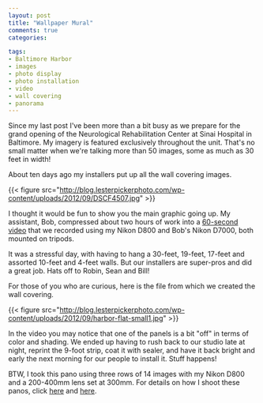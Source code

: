 ```yaml
---
layout: post
title: "Wallpaper Mural"
comments: true
categories:

tags:
- Baltimore Harbor
- images
- photo display
- photo installation
- video
- wall covering
- panorama
---
```

Since my last post I've been more than a bit busy as we prepare for the grand opening of the Neurological Rehabilitation Center at Sinai Hospital in Baltimore. My imagery is featured exclusively throughout the unit. That's no small matter when we're talking more than 50 images, some as much as 30 feet in width!

About ten days ago my installers put up all the wall covering images. 

{{< figure src="http://blog.lesterpickerphoto.com/wp-content/uploads/2012/09/DSCF4507.jpg" >}}

I thought it would be fun to show you the main graphic going up. My assistant, Bob, compressed about two hours of work into a [60-second video](http://vimeo.com/49613056) that we recorded using my Nikon D800 and Bob's Nikon D7000, both mounted on tripods.

It was a stressful day, with having to hang a 30-feet, 19-feet, 17-feet and assorted 10-feet and 4-feet walls. But our installers are super-pros and did a great job. Hats off to Robin, Sean and Bill!

For those of you who are curious, here is the file from which we created the wall covering.

{{< figure src="http://blog.lesterpickerphoto.com/wp-content/uploads/2012/09/harbor-flat-small1.jpg" >}}

In the video you may notice that one of the panels is a bit "off" in terms of color and shading. We ended up having to rush back to our studio late at night, reprint the 9-foot strip, coat it with sealer, and have it back bright and early the next morning for our people to install it. Stuff happens!

BTW, I took this pano using three rows of 14 images with my Nikon D800 and a 200-400mm lens set at 300mm. For details on how I shoot these panos, click [here](http://blog.lesterpickerphoto.com/2012/08/21/panoramas-nail-your-nodal-points/) and [here](http://blog.lesterpickerphoto.com/2012/09/02/panoramas-part-2-how-i-do-it/). 
